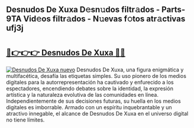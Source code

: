 ## Desnudos De Xuxa D𝚎sn𝚞dos filtr𝚊dos - Parts-9TA Vid𝚎os filtr𝚊dos - N𝚞evas f𝚘tos atr𝚊ctivas ufj3j

# <h2><a href="http://mb92v4.tromn.icu/?c=Desnudos+De+Xuxa">🔗👉👉👉 Desnudos De Xuxa 🔗🔗</a></h2>

[![Desnudos De Xuxa nuevo](https://i.imgur.com/pEAQMta.gif)](http://mb92v4.tromn.icu/?c=Desnudos+De+Xuxa)
Desnudos De Xuxa, una figura enigmática y multifacética, desafía las etiquetas simples. Su uso pionero de los medios digitales para la autorrepresentación ha cautivado y enfurecido a los espectadores, encendiendo debates sobre la identidad, la expresión artística y la naturaleza evolutiva de las comunidades en línea. Independientemente de sus decisiones futuras, su huella en los medios digitales es imborrable. Armado con un espíritu inquebrantable y un atractivo innegable, el alcance de Desnudos De Xuxa en el universo digital no tiene límites.
